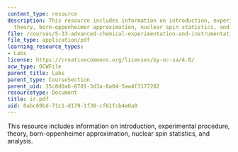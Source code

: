 ```yaml
---
content_type: resource
description: This resource includes information on introduction, experimental procedure,
  theory, born-oppenheimer approximation, nuclear spin statistics, and analysis.
file: /courses/5-33-advanced-chemical-experimentation-and-instrumentation-fall-2007/8abc69bd71c1d1791f30cf61fcb4e0a0_ir.pdf
file_type: application/pdf
learning_resource_types:
- Labs
license: https://creativecommons.org/licenses/by-nc-sa/4.0/
ocw_type: OCWFile
parent_title: Labs
parent_type: CourseSection
parent_uid: 35c8d0a6-0701-3d3a-8a04-5aa4f3177282
resourcetype: Document
title: ir.pdf
uid: 8abc69bd-71c1-d179-1f30-cf61fcb4e0a0
---
```

This resource includes information on introduction, experimental procedure, theory, born-oppenheimer approximation, nuclear spin statistics, and analysis.